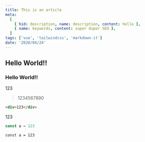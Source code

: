 ```yaml
---
title: This is an article
meta:
  [
    { hid: description, name: description, content: hello },
    { name: keywords, content: super duper SEO },
  ]
tags: ['vue', 'tailwindcss', 'markdown-it']
date: '2020/04/24'
---
```


## Hello World!!

### Hello World!!

123

> 1234567890

```html
<div>123</div>
```

123

```js
const a = 123
```

```
const a = 123
```